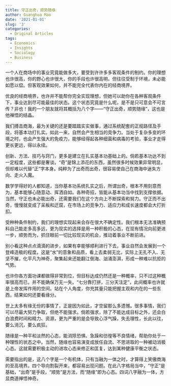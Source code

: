 ```yaml
---
title: 守正出奇，顺势随缘
author: Guanghua Mao
date: '2021-01-01'
slug: '3'
categories:
  - Original Articles
tags:
  - Economics
  - Insights
  - Sociology
  - Business
---
```


一个人在商场中的事业究竟能做多大，要受到许许多多客观条件的制约。你的理想也许很高，你的野心也许很大，你的手段也许很高明，但往往受制于环境，未必能如愿以偿。但客观效果如何，并不能完全代表你内在的经商境界。

优良的经商境界，也许并不能帮你完全实现理想，但她可以助你在各种客观条件下，事业达到尽可能最佳的状态。这个状态究竟是什么呢，是不是只可意会不可言传？非也！我的一个朋友就将其概括为八个字——“守正出奇，顺势随缘”，这也是他禅悟的结晶。


我们搏击商海，最为关键的还是要踏踏实实做事，通过系统配套的正规路径及手段，将基本功打扎实。如此一来，自然会产生相当的竞争力。当处于复杂多变的环境之时，也会产生强大的免疫力，能够经得起各种细菌和病毒的考验，事业才走得更长更远，得以永续。

创新、方法、技巧与窍门，更多是建立在扎实基本功基础上的。倘若基本功达不到一定程度，这些都是奢谈。“奇”是锦上添花的东西，虽然很多时候效果异常明显，但却难以代替“正”字本身。纯粹为了出奇而出奇，很容易使自己在商海中迷失方向、走火入魔。

数学学得好的人都知道，当你基本功系统扎实之后，所谓出奇，根本不用刻意而为，基本能够心随意动、挥洒自如。各种奇招，皆能从基本功当中找到支撑依据。当然，守正也未必能出奇，还需要我们在这个方向上不断探索和努力。守正而不出奇，慢慢就变成了呆板和迂腐，在市场上的竞争力、适应力和成长速度都会大打折扣。

受种种条件制约，我们的理想实现起来会存在很大不确定性。我们根本无法准确预料自己能走多高多远，更为现实的选择是用一种积极的心态，在现有情况向前更进一步，顺势而为，抓住眼前一切比较现实的机会，推动着事业不断前进。

别小看这种点点滴滴的进步，如果有幸能够顺利进行下去，事业自然会发展到一个登峰造极的程度。这是“水”的意象和品质，看上去柔弱无比，实际上无孔不入、无坚不摧，化平凡为神奇，聚集起来还能翻江倒海、汹涌澎湃，形成一种难以抗拒的气势。

也许你各方面功课都做得非常到位，但目标达成仍然还是一种概率，只不过这种概率很高而已，并不能确保万无一失。“七分靠打拼，三分天注定”，此间概率也许就是上帝发挥作用的空间。站在个人角度，你充其量只能把握主观和内在的一些东西，结果如何还要看缘分。

世上太多有缘无份的事情了，正是因为如此，才空留那么多遗憾。很多事情，我们可以尽最大努力争取，但绝不能强求。倘若强求，除了不能达成目标之外，还会白白浪费时间和精力、资源，更为严重的是会导致心浮气躁，失去理性，长此以往，要么消沉，要么疯狂。

随缘是一种平和淡然的心态，能消除恐惧、急躁和彷徨等不良情绪，帮助你处于一种理性的状态之中。当然，随缘也容易演变成放任自流、不思进取的一种被动消极心态。这就需要积极主动的进攻心态来修正和匡复，达到某种健康平衡之状态。

需要指出的是，这八个字是一个有机体，只有当融为一体之时，才算得上笑傲商海的至高境界。四个导向割裂开来，都容易出现问题。在此八字格局当中，“守正”是基础，“出奇”是手段，“顺势”是方法，而“随缘”即为心态。四词八字融为一体，方显商道禅悟神奇。
